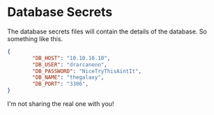 # Database Secrets

The database secrets files will contain the details of the database. So something like this.

```json
{
        "DB_HOST": "10.10.10.10",
        "DB_USER": "drarcanonn",
        "DB_PASSWORD": "NiceTryThisAintIt",
        "DB_NAME": "thegalaxy",
        "DB_PORT": "3306",
}

```

I'm not sharing the real one with you!